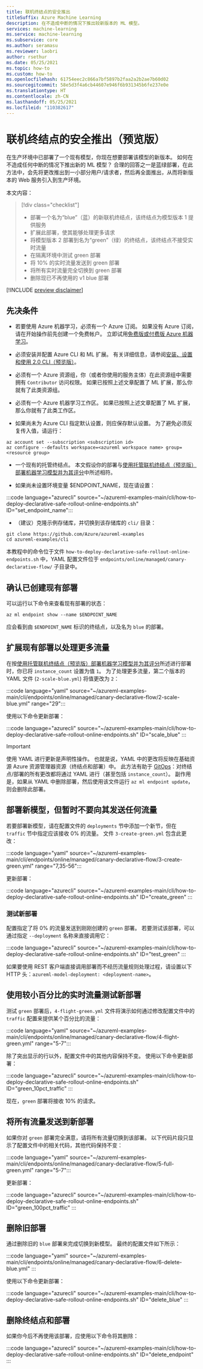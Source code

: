 ```yaml
---
title: 联机终结点的安全推出
titleSuffix: Azure Machine Learning
description: 在不造成中断的情况下推出较新版本的 ML 模型。
services: machine-learning
ms.service: machine-learning
ms.subservice: core
ms.author: seramasu
ms.reviewer: laobri
author: rsethur
ms.date: 05/25/2021
ms.topic: how-to
ms.custom: how-to
ms.openlocfilehash: 61754eec2c866a7bf5897b2faa2a2b2ae7b60d02
ms.sourcegitcommit: 58e5d3f4a6cb44607e946f6b931345b6fe237e0e
ms.translationtype: HT
ms.contentlocale: zh-CN
ms.lasthandoff: 05/25/2021
ms.locfileid: "110382617"
---
```

# <a name="safe-rollout-for-online-endpoints-preview"></a>联机终结点的安全推出（预览版）

在生产环境中已部署了一个现有模型，你现在想要部署该模型的新版本。 如何在不造成任何中断的情况下推出新的 ML 模型？ 合理的回答之一是蓝绿部署，在此方法中，会先将更改推出到一小部分用户/请求者，然后再全面推出，从而将新版本的 Web 服务引入到生产环境。 

本文内容：

> [!div class="checklist"]
> * 部署一个名为“blue”（蓝）的新联机终结点，该终结点为模型版本 1 提供服务
> * 扩展此部署，使其能够处理更多请求
> * 将模型版本 2 部署到名为“green”（绿）的终结点，该终结点不接受实时流量
> * 在隔离环境中测试 green 部署 
> * 将 10% 的实时流量发送到 green 部署
> * 将所有实时流量完全切换到 green 部署
> * 删除现已不再使用的 v1 blue 部署

[!INCLUDE [preview disclaimer](../../includes/machine-learning-preview-generic-disclaimer.md)]

## <a name="prerequisites"></a>先决条件

* 若要使用 Azure 机器学习，必须有一个 Azure 订阅。 如果没有 Azure 订阅，请在开始操作前先创建一个免费帐户。 立即试用[免费版或付费版 Azure 机器学习](https://aka.ms/AMLFree)。

* 必须安装并配置 Azure CLI 和 ML 扩展。 有关详细信息，请参阅[安装、设置和使用 2.0 CLI（预览版）](how-to-configure-cli.md)。 

* 必须有一个 Azure 资源组，你（或者你使用的服务主体）在此资源组中需要拥有 `Contributor` 访问权限。 如果已按照上述文章配置了 ML 扩展，那么你就有了此类资源组。 

* 必须有一个 Azure 机器学习工作区。 如果已按照上述文章配置了 ML 扩展，那么你就有了此类工作区。

* 如果尚未为 Azure CLI 指定默认设置，则应保存默认设置。 为了避免必须反复传入值，请运行：

```azurecli
az account set --subscription <subscription id>
az configure --defaults workspace=<azureml workspace name> group=<resource group>
```

* 一个现有的托管终结点。 本文假设你的部署与[使用托管联机终结点（预览版）部署机器学习模型并为其评分](how-to-deploy-managed-online-endpoints.md)中所述相符。

* 如果尚未设置环境变量 $ENDPOINT_NAME，现在请设置：

:::code language="azurecli" source="~/azureml-examples-main/cli/how-to-deploy-declarative-safe-rollout-online-endpoints.sh" ID="set_endpoint_name":::

* （建议）克隆示例存储库，并切换到该存储库的 `cli/` 目录： 

```azurecli
git clone https://github.com/Azure/azureml-examples
cd azureml-examples/cli
```

本教程中的命令位于文件 `how-to-deploy-declarative-safe-rollout-online-endpoints.sh` 中，YAML 配置文件位于 `endpoints/online/managed/canary-declarative-flow/` 子目录中。

## <a name="confirm-your-existing-deployment-is-created"></a>确认已创建现有部署

可以运行以下命令来查看现有部署的状态： 

```azurecli
az ml endpoint show --name $ENDPOINT_NAME 
```

应会看到由 `$ENDPOINT_NAME` 标识的终结点，以及名为 `blue` 的部署。 

## <a name="scale-your-existing-deployment-to-handle-more-traffic"></a>扩展现有部署以处理更多流量

在按[使用托管联机终结点（预览版）部署机器学习模型并为其评分](how-to-deploy-managed-online-endpoints.md)所述进行部署时，你已将 `instance_count` 设置为值 `1`。 为了处理更多流量，第二个版本的 YAML 文件 (`2-scale-blue.yml`) 将值更改为 `2`：

:::code language="yaml" source="~/azureml-examples-main/cli/endpoints/online/managed/canary-declarative-flow/2-scale-blue.yml" range="29":::

使用以下命令更新部署：

:::code language="azurecli" source="~/azureml-examples-main/cli/how-to-deploy-declarative-safe-rollout-online-endpoints.sh" ID="scale_blue" :::

> [!IMPORTANT]
> 使用 YAML 进行更新是声明性操作。 也就是说，YAML 中的更改将反映在基础资源 Azure 资源管理器资源（终结点和部署）中。 此方法有助于 [GitOps](https://www.atlassian.com/git/tutorials/gitops)：对终结点/部署的所有更改都将通过 YAML 进行（甚至包括 `instance_count`）。 副作用是，如果从 YAML 中删除部署，然后使用该文件运行 `az ml endpoint update`，则会删除此部署。 

## <a name="deploy-a-new-model-but-send-it-no-traffic-yet"></a>部署新模型，但暂时不要向其发送任何流量

若要部署新模型，请在配置文件的 `deployments` 节中添加一个新节，但在 `traffic` 节中指定应该接收 0% 的流量。 文件 `3-create-green.yml` 包含此更改：

:::code language="yaml" source="~/azureml-examples-main/cli/endpoints/online/managed/canary-declarative-flow/3-create-green.yml" range="7,35-56":::

更新部署： 

:::code language="azurecli" source="~/azureml-examples-main/cli/how-to-deploy-declarative-safe-rollout-online-endpoints.sh" ID="create_green" :::

### <a name="test-the-new-deployment"></a>测试新部署

配置指定了将 0% 的流量发送到刚刚创建的 `green` 部署。 若要测试该部署，可以通过指定 `--deployment` 名称来直接调用它：

:::code language="azurecli" source="~/azureml-examples-main/cli/how-to-deploy-declarative-safe-rollout-online-endpoints.sh" ID="test_green" :::

如果要使用 REST 客户端直接调用部署而不经历流量规则处理过程，请设置以下 HTTP 头：`azureml-model-deployment: <deployment-name>`。

## <a name="test-the-new-deployment-with-a-small-percentage-of-live-traffic"></a>使用较小百分比的实时流量测试新部署

测试 `green` 部署后，`4-flight-green.yml` 文件将演示如何通过修改配置文件中的 `traffic` 配置来提供某个百分比的流量：

:::code language="yaml" source="~/azureml-examples-main/cli/endpoints/online/managed/canary-declarative-flow/4-flight-green.yml" range="5-7":::

除了突出显示的行以外，配置文件中的其他内容保持不变。 使用以下命令更新部署：

:::code language="azurecli" source="~/azureml-examples-main/cli/how-to-deploy-declarative-safe-rollout-online-endpoints.sh" ID="green_10pct_traffic" :::

现在，`green` 部署将接收 10% 的请求。 

## <a name="send-all-traffic-to-your-new-deployment"></a>将所有流量发送到新部署

如果你对 `green` 部署完全满意，请将所有流量切换到该部署。 以下代码片段只显示了配置文件中的相关代码，其他代码保持不变：

:::code language="yaml" source="~/azureml-examples-main/cli/endpoints/online/managed/canary-declarative-flow/5-full-green.yml" range="5-7":::

更新部署： 

:::code language="azurecli" source="~/azureml-examples-main/cli/how-to-deploy-declarative-safe-rollout-online-endpoints.sh" ID="green_100pct_traffic" :::

## <a name="remove-the-old-deployment"></a>删除旧部署

通过删除旧的 `blue` 部署来完成切换到新模型。 最终的配置文件如下所示：

:::code language="yaml" source="~/azureml-examples-main/cli/endpoints/online/managed/canary-declarative-flow/6-delete-blue.yml" :::

使用以下命令更新部署：

:::code language="azurecli" source="~/azureml-examples-main/cli/how-to-deploy-declarative-safe-rollout-online-endpoints.sh" ID="delete_blue" :::

## <a name="delete-the-endpoint-and-deployment"></a>删除终结点和部署

如果你今后不再使用该部署，应使用以下命令将其删除：

:::code language="azurecli" source="~/azureml-examples-main/cli/how-to-deploy-declarative-safe-rollout-online-endpoints.sh" ID="delete_endpoint" :::

